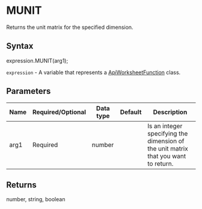 # MUNIT

Returns the unit matrix for the specified dimension.

## Syntax

expression.MUNIT(arg1);

`expression` - A variable that represents a [ApiWorksheetFunction](../ApiWorksheetFunction.md) class.

## Parameters

| **Name** | **Required/Optional** | **Data type** | **Default** | **Description** |
| ------------- | ------------- | ------------- | ------------- | ------------- |
| arg1 | Required | number |  | Is an integer specifying the dimension of the unit matrix that you want to return. |

## Returns

number, string, boolean